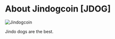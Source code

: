 # About Jindogcoin [JDOG]

![Jindogcoin](https://i.imgur.com/n8S9nXQ.png)

Jindo dogs are the best.
